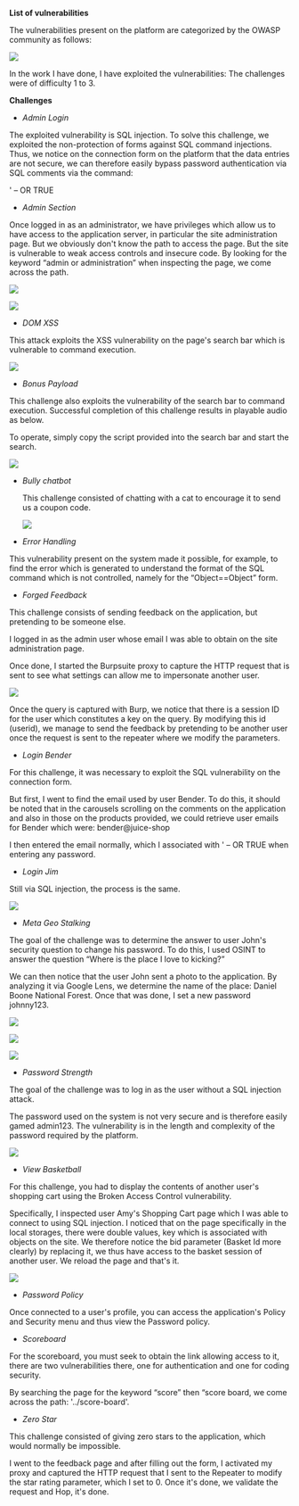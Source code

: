 ﻿**List of vulnerabilities**

The vulnerabilities present on the platform are categorized by the OWASP community as follows:

![](Aspose.Words.751010d2-48a8-4dd0-a6a6-3cf4c14f4f17.001.png)

In the work I have done, I have exploited the vulnerabilities: The challenges were of difficulty 1 to 3.

**Challenges**

- *Admin Login*

The exploited vulnerability is SQL injection. To solve this challenge, we exploited the non-protection of forms against SQL command injections. Thus, we notice on the connection form on the platform that the data entries are not secure, we can therefore easily bypass password authentication via SQL comments via the command:

' – OR TRUE

- *Admin Section*

Once logged in as an administrator, we have privileges which allow us to have access to the application server, in particular the site administration page. But we obviously don't know the path to access the page. But the site is vulnerable to weak access controls and insecure code. By looking for the keyword “admin or administration” when inspecting the page, we come across the path.

![](Aspose.Words.751010d2-48a8-4dd0-a6a6-3cf4c14f4f17.002.png)

![](Aspose.Words.751010d2-48a8-4dd0-a6a6-3cf4c14f4f17.003.png)


- *DOM XSS*

This attack exploits the XSS vulnerability on the page's search bar which is vulnerable to command execution.

![](Aspose.Words.751010d2-48a8-4dd0-a6a6-3cf4c14f4f17.004.png)

- *Bonus Payload*

This challenge also exploits the vulnerability of the search bar to command execution. Successful completion of this challenge results in playable audio as below.

To operate, simply copy the script provided into the search bar and start the search.

![](Aspose.Words.751010d2-48a8-4dd0-a6a6-3cf4c14f4f17.005.png)


- *Bully chatbot*

  This challenge consisted of chatting with a cat to encourage it to send us a coupon code.

  ![](Aspose.Words.751010d2-48a8-4dd0-a6a6-3cf4c14f4f17.006.png)

- *Error Handling*

This vulnerability present on the system made it possible, for example, to find the error which is generated to understand the format of the SQL command which is not controlled, namely for the “Object==Object” form.

- *Forged Feedback*

This challenge consists of sending feedback on the application, but pretending to be someone else.

I logged in as the admin user whose email I was able to obtain on the site administration page.

Once done, I started the Burpsuite proxy to capture the HTTP request that is sent to see what settings can allow me to impersonate another user.

![](Aspose.Words.751010d2-48a8-4dd0-a6a6-3cf4c14f4f17.007.png) 

Once the query is captured with Burp, we notice that there is a session ID for the user which constitutes a key on the query. By modifying this id (userid), we manage to send the feedback by pretending to be another user once the request is sent to the repeater where we modify the parameters.

- *Login Bender*

For this challenge, it was necessary to exploit the SQL vulnerability on the connection form.

But first, I went to find the email used by user Bender. To do this, it should be noted that in the carousels scrolling on the comments on the application and also in those on the products provided, we could retrieve user emails for Bender which were: bender@juice-shop

I then entered the email normally, which I associated with ' – OR TRUE when entering any password.

- *Login Jim*

Still via SQL injection, the process is the same.

![](Aspose.Words.751010d2-48a8-4dd0-a6a6-3cf4c14f4f17.008.png)

- *Meta Geo Stalking*

The goal of the challenge was to determine the answer to user John's security question to change his password. To do this, I used OSINT to answer the question “Where is the place I love to kicking?”

We can then notice that the user John sent a photo to the application. By analyzing it via Google Lens, we determine the name of the place: Daniel Boone National Forest. Once that was done, I set a new password johnny123.

![](Aspose.Words.751010d2-48a8-4dd0-a6a6-3cf4c14f4f17.009.png)

![](Aspose.Words.751010d2-48a8-4dd0-a6a6-3cf4c14f4f17.010.png)


![](Aspose.Words.751010d2-48a8-4dd0-a6a6-3cf4c14f4f17.011.png)

- *Password Strength*

The goal of the challenge was to log in as the user without a SQL injection attack.

The password used on the system is not very secure and is therefore easily gamed admin123. The vulnerability is in the length and complexity of the password required by the platform.

![](Aspose.Words.751010d2-48a8-4dd0-a6a6-3cf4c14f4f17.012.png)

- *View Basketball*

For this challenge, you had to display the contents of another user's shopping cart using the Broken Access Control vulnerability.

Specifically, I inspected user Amy's Shopping Cart page which I was able to connect to using SQL injection. I noticed that on the page specifically in the local storages, there were double values, key which is associated with objects on the site. We therefore notice the bid parameter (Basket Id more clearly) by replacing it, we thus have access to the basket session of another user. We reload the page and that's it.

![](Aspose.Words.751010d2-48a8-4dd0-a6a6-3cf4c14f4f17.013.png)

- *Password Policy*

Once connected to a user's profile, you can access the application's Policy and Security menu and thus view the Password policy.

- *Scoreboard*

For the scoreboard, you must seek to obtain the link allowing access to it, there are two vulnerabilities there, one for authentication and one for coding security.

By searching the page for the keyword “score” then “score board, we come across the path: '../score-board'.

- *Zero Star*

This challenge consisted of giving zero stars to the application, which would normally be impossible.

I went to the feedback page and after filling out the form, I activated my proxy and captured the HTTP request that I sent to the Repeater to modify the star rating parameter, which I set to 0. Once it's done, we validate the request and Hop, it's done.



